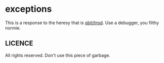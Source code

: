 # exceptions

This is a response to the heresy that is
[qbit/trpd](https://codeberg.org/qbit/trpd). Use a debugger, you filthy normie.

## LICENCE
<!--    ↑ this one's for you, rock -->

All rights reserved. Don't use this piece of garbage.
